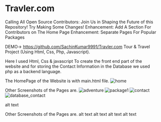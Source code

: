 # Travler.com
Calling All Open Source Contributors: Join Us in Shaping the Future of this Repository! Try Making Some Changes!
Enhancement: Add A Section For Contributors on The Home Page
Enhancement: Separate Pages For Popular Packages

DEMO-> https://github.com/SachinKumar9991/Travler.com Tour & Travel Project (Using Html, Css, Php, Javascript).

Here I used Html, Css & javascript To create the front end part of the website and for storing the Contact Information in the Database we used php as a backend language.

The HomePage of the Website is with main.html file.
![home](https://github.com/user-attachments/assets/60acb8e0-fdb7-45b7-8fcf-b7e288fdf644)

Other Screenshots of the Pages are.
![adventure](https://github.com/user-attachments/assets/6c08d7ec-18a8-452c-9b58-d3f709cc49c0)
![package1](https://github.com/user-attachments/assets/b5da1248-1152-45f4-b9da-4ff0240787c6)
![contact](https://github.com/user-attachments/assets/75f43b98-d0d3-4277-9f38-039d5fe5d48b)
![database_contact](https://github.com/user-attachments/assets/50114dd9-3cfb-4aa6-88e6-2882c37bd96a)


alt text

Other Screenshots of the Pages are.
alt text alt text alt text alt text
